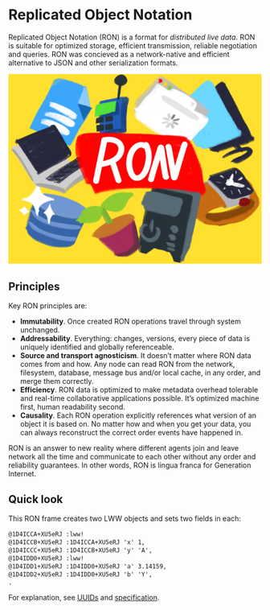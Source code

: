 # Replicated Object Notation

Replicated Object Notation (RON) is a format for *distributed live data*. RON is suitable for optimized storage, efficient transmission, reliable negotiation and queries. RON was concieved as a network-native and efficient alternative to JSON and other serialization formats.

<img class="fig" src="i/cover.jpg">

## Principles

Key RON principles are:

- **Immutability**. Once created RON operations travel through system unchanged.
- **Addressability**. Everything: changes, versions, every piece of data is uniquely identified and globally referenceable.
- **Source and transport agnosticism**. It doesn’t matter where RON data comes from and how. Any node can read RON from the network, filesystem, database, message bus and/or local cache, in any order, and merge them correctly.
- **Efficiency**. RON data is optimized to make metadata overhead tolerable and real-time collaborative applications possible. It’s optimized machine first, human readability second.
- **Causality**. Each RON operation explicitly references what version of an object it is based on. No matter how and when you get your data, you can always reconstruct the correct order events have happened in.

RON is an answer to new reality where different agents join and leave network all the time and communicate to each other without any order and reliability guarantees. In other words, RON is lingua franca for Generation Internet.

## Quick look

This RON frame creates two LWW objects and sets two fields in each:

```
@1D4ICCA+XU5eRJ :lww!
@1D4ICCB+XU5eRJ :1D4ICCA+XU5eRJ 'x' 1,
@1D4ICCC+XU5eRJ :1D4ICCB+XU5eRJ 'y' 'A',
@1D4IDD0+XU5eRJ :lww!
@1D4IDD1+XU5eRJ :1D4IDD0+XU5eRJ 'a' 3.14159,
@1D4IDD2+XU5eRJ :1D4IDD0+XU5eRJ 'b' 'Y',
.
```

For explanation, see [UUIDs](http://replicated.cc/uuids/) and [specification](http://replicated.cc/specs/).
